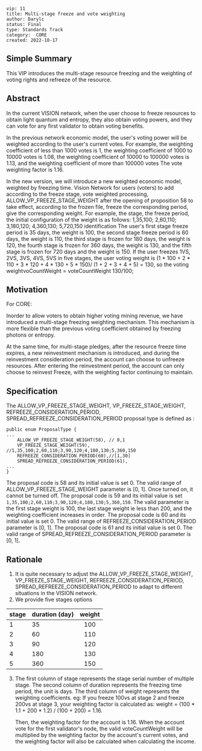 ```
vip: 11
title: Multi-stage freeze and vote weighting
author: Darylc
status: Final
type: Standards Track
category:  CORE
created: 2022-10-17
``` 

## Simple Summary

This VIP introduces the multi-stage resource freezing and the weighting of voting rights and refreeze of the resource.

## Abstract

In the current VISION network, when the user choose to freeze resources to obtain light quantum and entropy, they also obtain voting powers, and they can vote for any first validator to obtain voting benefits. 

In the previous network economic model, the user's voting power will be weighted according to the user's current votes. For example, the weighting coefficient of less than 1000 votes is 1, the weighting coefficient of 1000 to 10000 votes is 1.08, the weighting coefficient of 10000 to 100000 votes is 1.13, and the weighting coefficient of more than 100000 votes The vote weighting factor is 1.16. 

In the new version, we will introduce a new weighted economic model, weighted by freezing time. Vision Network for users (voters) to add according to the freeze stage, vote weighted processing, ALLOW_VP_FREEZE_STAGE_WEIGHT after the opening of proposition 58 to take effect, according to the frozen file, freeze the corresponding period, give the corresponding weight. For example, the stage, the freeze period, the initial configuration of the weight is as follows: 1,35,100; 2,60,110; 3,180,120; 4,360,130; 5,720,150 identification The user's first stage freeze period is 35 days, the weight is 100, the second stage freeze period is 60 days, the weight is 110, the third stage is frozen for 180 days, the weight is 120, the fourth stage is frozen for 360 days, the weight is 130, and the fifth stage is frozen for 720 days and the weight is 150. If the user freezes 1VS, 2VS, 3VS, 4VS, 5VS in five stages, the user voting weight is (1 * 100 + 2 * 110 + 3 * 120 + 4 * 130 + 5 * 150)/ (1 + 2 + 3 + 4 + 5) = 130, so the voting weightvoCountWeight = voteCountWeight 130/100;

## Motivation
For CORE:

Inorder to allow voters to obtain higher voting mining revenue, we have introduced a multi-stage freezing weighting mechanism. This mechanism is more flexible than the previous voting coefficient obtained by freezing photons or entropy.

At the same time, for multi-stage pledges, after the resource freeze time expires, a new reinvestment mechanism is introduced, and during the reinvestment consideration period, the account can choose to unfreeze resources. After entering the reinvestment period, the account can only choose to reinvest Freeze, with the weighting factor continuing to maintain.

## Specification
The ALLOW_VP_FREEZE_STAGE_WEIGHT, VP_FREEZE_STAGE_WEIGHT, REFREEZE_CONSIDERATION_PERIOD, SPREAD_REFREEZE_CONSIDERATION_PERIOD proposal type is defined as :
```
public enum ProposalType {
...
    ALLOW_VP_FREEZE_STAGE_WEIGHT(58), // 0,1
    VP_FREEZE_STAGE_WEIGHT(59), //1,35,100;2,60,110;3,90,120;4,180,130;5,360,150
    REFREEZE_CONSIDERATION_PERIOD(60),//[1,30]
    SPREAD_REFREEZE_CONSIDERATION_PERIOD(61),
...
}
```
The proposal code is 58 and its initial value is set 0. The valid range of ALLOW_VP_FREEZE_STAGE_WEIGHT parameter is [0, 1]. Once turned on, it cannot be turned off.
The proposal code is 59 and its initial value is set ```1,35,100;2,60,110;3,90,120;4,180,130;5,360,150```. The valid parameter is the first stage weight is 100, the last stage weight ie less than 200, and the weighting coefficient increases in order.
The proposal code is 60 and its initial value is set 0. The valid range of REFREEZE_CONSIDERATION_PERIOD parameter is [0, 1]. 
The proposal code is 61 and its initial value is set 0. The valid range of SPREAD_REFREEZE_CONSIDERATION_PERIOD parameter is [0, 1].


## Rationale

1. It is quite necessary to adjust the ALLOW_VP_FREEZE_STAGE_WEIGHT, VP_FREEZE_STAGE_WEIGHT, REFREEZE_CONSIDERATION_PERIOD, SPREAD_REFREEZE_CONSIDERATION_PERIOD to adapt to different situations in the VISION network.
2. We provide five stages options

| stage | duration (day) | weight |
|-------|:---------------|:------:|
| 1     | 35             |  100   |
| 2     | 60             |  110   |
| 3     | 90             |  120   |
| 4     | 180            |  130   |
| 5     | 360            |  150   |

3. The first column of stage represents the stage serial number of multiple stage. The second column of duration represents the freezing time period, the unit is days. The third column of weight represents the weighting coefficients. eg: If you freeze 100vs at stage 2 and freeze 200vs at stage 3, your weighting factor is calculated as:
   weight = (100 * 1.1 + 200 * 1.2) / (100 + 200) = 1.16. 
   
   Then, the weighting factor for the account is 1.16. When the account vote for the first validator's node, the valid voteCountWeight will be multiplied by the weighting factor by the account's current votes, and the weighting factor will also be calculated when calculating the income.
